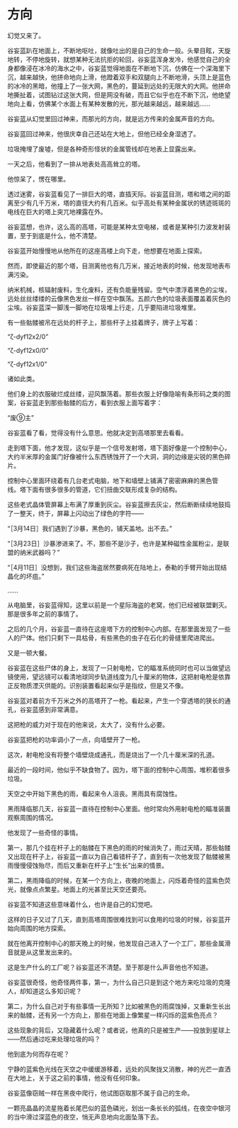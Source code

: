 # 方向

幻觉又来了。﻿

谷妄蓝趴在地面上，不断地呕吐，就像吐出的是自己的生命一般。头晕目眩，天旋地转，不停地旋转，就想某种无法抗拒的轮回，谷妄蓝浑身发冷，他感觉自己的全身都像浸在冰冷的海水之中，谷妄蓝觉得地面在不断地下沉，仿佛在一个深海里下沉，越来越快，他拼命地向上滑，他蹬着双手和双腿向上不断地滑，头顶上是蓝色的冰冷的黑暗，他撞上了一张大网，黑色的，蔓延到远处的无限大的大网。他拼命地撕扯着，试图钻过这张大网，但是网没有破，而且它似乎也在不断下沉，他绝望地向上看，仿佛某个水面上有某种发散的光，那光越来越远，越来越远……﻿

谷妄蓝从幻觉里回过神来，而那光的方向，就是远方传来的金属声音的方向。﻿

谷妄蓝回过神来，他很庆幸自己还站在大地上，但他已经全身湿透了。﻿

垃圾掩埋了废墟，但是各种奇形怪状的金属管线却在地表上显露出来。﻿﻿

一天之后，他看到了一排从地表处高高耸立的塔。

他惊呆了，愣在哪里。

透过迷雾，谷妄蓝看见了一排巨大的塔，直插天际。谷妄蓝目测，塔和塔之间的距离至少有几千万米，塔的直径大约有几百米。似乎高处有某种金属状的锈迹斑斑的电线在巨大的塔上突兀地裸露在外。

谷妄蓝想，也许，这么高的高塔，可能是某种太空电梯，或者是某种引力波发射装置，至于到底是什么，他不清楚。

谷妄蓝开始慢慢地从他所在的这座高楼上向下走，他想要在地面上探索。

然而，即使最近的那个塔，目测离他也有几万米，接近地表的时候，他发现地表布满污染。

纳米机械，核辐射废料，生化废料，还有负能量残留。空气中漂浮着黑色的尘埃，远处丝丝缕缕的云像黑色发丝一样在空中飘荡。五颜六色的垃圾表面覆盖着灰色的尘埃。谷妄蓝深一脚浅一脚地在垃圾堆上行走，几乎要陷进垃圾堆里。﻿

有一些骷髅被吊在远处的杆子上，那些杆子上挂着牌子，牌子上写着：

“ζ-dyf12x2/0”

“ζ-dyf12x0/0”

“ζ-dyf12x1/0”

诸如此类。

他们身上的衣服破烂成丝缕，迎风飘荡着。那些衣服上好像隐喻有条形码之类的图案，谷妄蓝走到那些骷髅的后方，看到衣服上面写着字：

“废⑨主”

谷妄蓝看了看，觉得没有什么意思。他就决定到高塔那里去看看。﻿

走到塔下面，他才发现，这似乎是一个信号发射塔，塔下面好像是一个控制中心，大约半米厚的金属门好像被什么东西锈蚀开了一个大洞，洞的边缘是尖锐的黑色碎片。﻿

控制中心里面环绕着有几台老式电脑，地下和墙壁上铺满了密密麻麻的黑色管线。﻿塔下面有很多很多的管道，它们扭曲交联形成复杂的结构。

这些老式晶体管屏幕上布满了厚重到灰尘。谷妄蓝擦去灰尘，然后断断续续地鼓捣了一整天，终于，屏幕上闪动出了绿色的字符——﻿

“［3月14日］我们遇到了沙暴，黑色的，铺天盖地。出不去。”

“［3月23日］沙暴渗进来了。不，那些不是沙子，也许是某种磁性金属粉尘，是联盟的纳米武器吗？﻿﻿”

“［4月11日］没想到，我们这些海盗居然要病死在陆地上，泰勒的手臂开始出现结晶化的坏疽。”

……

从电脑里，谷妄蓝得知，这里以前是一个星际海盗的老窝，他们已经被联盟剿灭。那是很多年之前的事情了。﻿

之后的几个月，谷妄蓝一直待在这座塔下方的控制中心内部。在那里面发现了一些人的尸体。他们只剩下一具枯骨，有些黑色的虫子在石化的骨缝里爬进爬出。

又是一顿大餐。

谷妄蓝在这些尸体的身上，发现了一只射电枪，它的瞄准系统同时也可以当做望远镜使用，望远镜可以看清地球同步轨道线度为几十厘米的物体，这把射电枪是依靠正反物质湮灭供能的。识别装置看起来似乎是指纹，但是又不像。

谷妄蓝对着前方千万米之外的高塔开了一枪。看起来，产生一个穿透塔的狭长的通孔，谷妄蓝感到非常满意。

这把枪的威力对于现在的他来说，太大了，没有什么必要。

谷妄蓝把枪的功率调小了一点，向墙壁开了一枪。

这次，射电枪没有将整个墙壁烧成通孔，而是烧出了一个几十厘米深的孔道。

最近的一段时间，他似乎不缺食物了。因为，塔下面的控制中心周围，堆积着很多垃圾。

天空之中开始下黑色的雨，看起来令人沮丧。黑雨具有腐蚀性。

黑雨降临那几天，谷妄蓝一直待在控制中心里面。他时常向外用射电枪的瞄准装置观察周围的情况。﻿

他发现了一些奇怪的事情。﻿

第一，那几个挂在杆子上的骷髅在下黑色的雨的时候消失了，雨过天晴，那些骷髅又出现在杆子上，谷妄蓝一直以为自己看错杆子了，直到有一次他发现了骷髅被黑雨慢慢侵蚀殆尽，而后又重新在杆子上“生长”出来的情景。﻿

第二，黑雨降临的时候，在某一个方向上，夜晚的地面上，闪烁着奇怪的蓝紫色荧光，就像点点繁星。地面上的光甚至比天空还要亮。﻿

谷妄蓝不知道这些意味着什么，也许是自己的幻觉吧。﻿

这样的日子又过了几天，直到高塔周围很难找到可以食用的垃圾的时候，谷妄蓝开始向周围的地方探索。﻿

就在他离开控制中心的那天晚上的时候，他发现自己进入了一个工厂，那些金属滑音就是从这里发出来的。﻿

这是生产什么的工厂呢？谷妄蓝还不清楚。至于那是什么声音他也不知道。

谷妄蓝很奇怪，他奇怪两件事，第一，为什么自己只是到这个地方来吃垃圾的克隆人，却知道这么多知识呢？

第二，为什么自己对于有些事情一无所知？比如被黑色的雨腐蚀掉，又重新生长出来的骷髅，还有另一个方向上，那些在地面上像繁星一样闪烁的蓝紫色亮点？

这些现象的背后，又隐藏着什么呢？或者说，他真的只是被生产——投放到星球上——然后通过吃来处理垃圾的吗？

他到底为何而存在呢？

宁静的蓝紫色光线在天空之中缓缓游移着，远处的风聚拢又消散，神的光芒一直洒在大地上，关于这之前的事情，他没有任何印象。

谷妄蓝像窃贼一样在黑夜中爬行，他试图窃取那不属于自己的生命。

一颗亮晶晶的流星拖着长尾巴似的蓝色磷光，划出一条长长的弧线，在夜空中银河的当中滑过深蓝色的夜空，悄无声息地向北面坠落下去。

